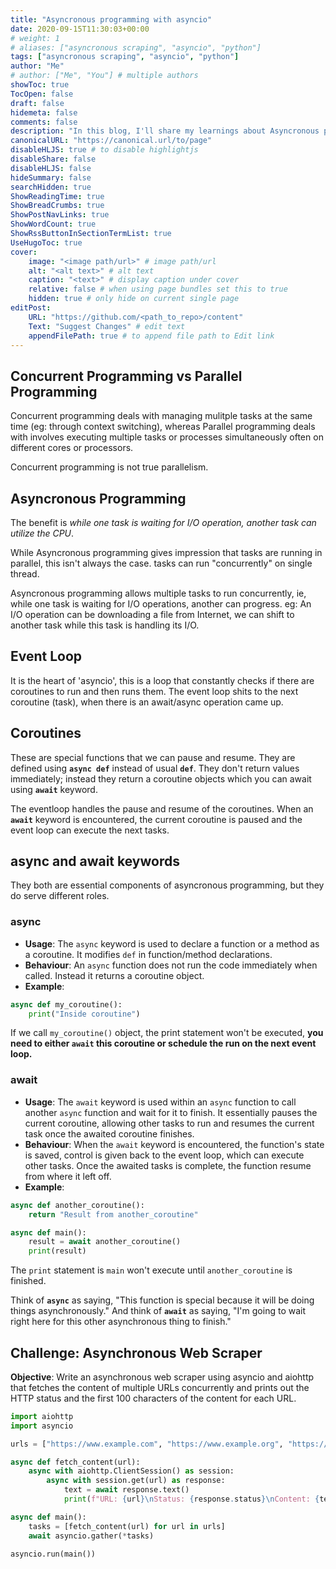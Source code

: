 ```yaml
---
title: "Asyncronous programming with asyncio"
date: 2020-09-15T11:30:03+00:00
# weight: 1
# aliases: ["asyncronous scraping", "asyncio", "python"]
tags: ["asyncronous scraping", "asyncio", "python"]
author: "Me"
# author: ["Me", "You"] # multiple authors
showToc: true
TocOpen: false
draft: false
hidemeta: false
comments: false
description: "In this blog, I'll share my learnings about Asyncronous programming using asyncio."
canonicalURL: "https://canonical.url/to/page"
disableHLJS: true # to disable highlightjs
disableShare: false
disableHLJS: false
hideSummary: false
searchHidden: true
ShowReadingTime: true
ShowBreadCrumbs: true
ShowPostNavLinks: true
ShowWordCount: true
ShowRssButtonInSectionTermList: true
UseHugoToc: true
cover:
    image: "<image path/url>" # image path/url
    alt: "<alt text>" # alt text
    caption: "<text>" # display caption under cover
    relative: false # when using page bundles set this to true
    hidden: true # only hide on current single page
editPost:
    URL: "https://github.com/<path_to_repo>/content"
    Text: "Suggest Changes" # edit text
    appendFilePath: true # to append file path to Edit link
---
```

## Concurrent Programming vs Parallel Programming

Concurrent programming deals with managing mulitple tasks at the same time (eg: through context switching), whereas Parallel programming deals with involves executing multiple tasks or processes simultaneously often on different cores or processors.

Concurrent programming is not true parallelism.

## Asyncronous Programming
The benefit is *while one task is waiting for I/O operation, another task can utilize the CPU*.

While Asyncronous programming gives impression that tasks are running in parallel, this isn't always the case. tasks can run "concurrently" on single thread.

Asyncronous programming allows multiple tasks to run concurrently, ie, while one task is waiting for I/O operations, another can progress. eg: An I/O operation can be downloading a file from Internet, we can shift to another task while this task is handling its I/O.

## Event Loop
It is the heart of 'asyncio', this is a loop that constantly checks if there are coroutines to run and then runs them. The event loop shits to the next coroutine (task), when there is an await/async operation came up.

## Coroutines
These are special functions that we can pause and resume. They are defined using **`async def`** instead of usual **`def`**. They don't return values immediately; instead they return a coroutine objects which you can await using **`await`** keyword. 

The eventloop handles the pause and resume of the coroutines. When an **`await`** keyword is encountered, the current coroutine is paused and the event loop can execute the next tasks.

## async and await keywords
They both are essential components of asyncronous programming, but they do serve different roles.

### **async**

* **Usage**: The `async` keyword is used to declare a function or a method as a coroutine. It modifies `def` in function/method declarations.
* **Behaviour**: An `async` function does not run the code immediately when called. Instead it returns a coroutine object.
* **Example**:
```python
async def my_coroutine():
    print("Inside coroutine")
```
If we call `my_coroutine()` object, the print statement won't be executed, **you need to either `await` this coroutine or schedule the run on the next event loop.**

### **await**

* **Usage**: The `await` keyword is used within an `async` function to call another `async` function and wait for it to finish. It essentially pauses the current coroutine, allowing other tasks to run and resumes the current task once the awaited coroutine finishes.
* **Behaviour**: When the `await` keyword is encountered, the function's state is saved, control is given back to the event loop, which can execute other tasks. Once the awaited tasks is complete, the function resume from where it left off.
* **Example**:
```python
async def another_coroutine():
    return "Result from another_coroutine"

async def main():
    result = await another_coroutine()
    print(result)

```
The `print` statement is `main` won't execute until `another_coroutine` is finished.

Think of **`async`** as saying, "This function is special because it will be doing things asynchronously." And think of **`await`** as saying, "I'm going to wait right here for this other asynchronous thing to finish."


## Challenge: Asynchronous Web Scraper
**Objective**: Write an asynchronous web scraper using asyncio and aiohttp that fetches the content of multiple URLs concurrently and prints out the HTTP status and the first 100 characters of the content for each URL.

```python
import aiohttp
import asyncio

urls = ["https://www.example.com", "https://www.example.org", "https://www.example.net"]

async def fetch_content(url):
    async with aiohttp.ClientSession() as session:
        async with session.get(url) as response:
            text = await response.text()
            print(f"URL: {url}\nStatus: {response.status}\nContent: {text[:100]}...\n")

async def main():
    tasks = [fetch_content(url) for url in urls]
    await asyncio.gather(*tasks)

asyncio.run(main()) 
```


